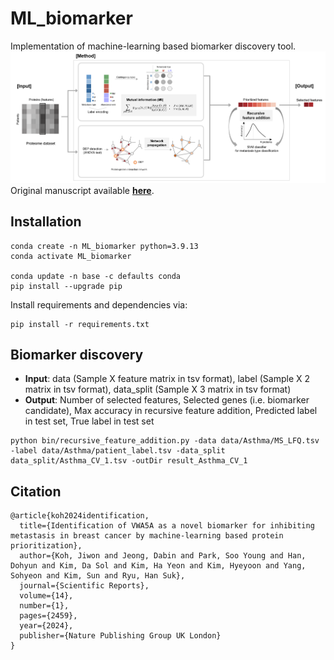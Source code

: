 # ML_biomarker
Implementation of machine-learning based biomarker discovery tool. 
![workflow](./img/method_overview.png)
Original manuscript available [**here**](https://www.nature.com/articles/s41598-024-53015-1).

## Installation
```
conda create -n ML_biomarker python=3.9.13
conda activate ML_biomarker

conda update -n base -c defaults conda
pip install --upgrade pip
```
Install requirements and dependencies via:
```
pip install -r requirements.txt
```

## Biomarker discovery
- **Input**: data (Sample X feature matrix in tsv format), label (Sample X 2 matrix in tsv format), data_split (Sample X 3 matrix in tsv format)
- **Output**: Number of selected features, Selected genes (i.e. biomarker candidate), Max accuracy in recursive feature addition, Predicted label in test set, True label in test set
```
python bin/recursive_feature_addition.py -data data/Asthma/MS_LFQ.tsv -label data/Asthma/patient_label.tsv -data_split data_split/Asthma_CV_1.tsv -outDir result_Asthma_CV_1
```

## Citation
```
@article{koh2024identification,
  title={Identification of VWA5A as a novel biomarker for inhibiting metastasis in breast cancer by machine-learning based protein prioritization},
  author={Koh, Jiwon and Jeong, Dabin and Park, Soo Young and Han, Dohyun and Kim, Da Sol and Kim, Ha Yeon and Kim, Hyeyoon and Yang, Sohyeon and Kim, Sun and Ryu, Han Suk},
  journal={Scientific Reports},
  volume={14},
  number={1},
  pages={2459},
  year={2024},
  publisher={Nature Publishing Group UK London}
}
```
